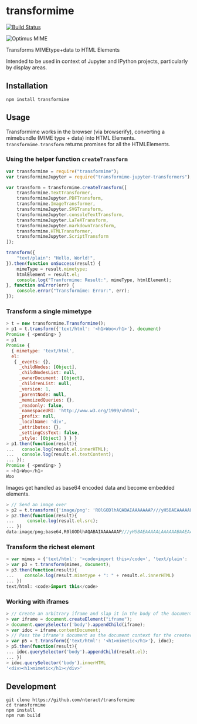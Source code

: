 # transformime

[![Build Status](https://travis-ci.org/nteract/transformime.svg)](https://travis-ci.org/nteract/transformime)

![Optimus MIME](https://cloud.githubusercontent.com/assets/6437976/8895696/db154a04-3397-11e5-91ca-296b957658a6.png)

Transforms MIMEtype+data to HTML Elements

Intended to be used in context of Jupyter and IPython projects, particularly by display areas.

## Installation

```
npm install transformime
```

## Usage

Transformime works in the browser (via browserify), converting a mimebundle (MIME type + data) into HTML Elements. `transformime.transform` returns promises for all the HTMLElements.

### Using the helper function `createTransform`

```javascript
var transformime = require("transformime");
var transformimeJupyter = require("transformime-jupyter-transformers");

var transform = transformime.createTransform([
    transformime.TextTransformer,
    transformimeJupyter.PDFTransform,
    transformime.ImageTransformer,
    transformimeJupyter.SVGTransform,
    transformimeJupyter.consoleTextTransform,
    transformimeJupyter.LaTeXTransform,
    transformimeJupyter.markdownTransform,
    transformime.HTMLTransformer,
    transformimeJupyter.ScriptTransform
]);

transform({
    "text/plain": "Hello, World!",
}).then(function onSuccess(result) {
    mimeType = result.mimetype;
    htmlElement = result.el;
    console.log("Tranformime: Result:", mimeType, htmlElement);
}, function onError(err) {
    console.error("Transformime: Error:", err);
});
```

### Transform a single mimetype

```javascript
> t = new transformime.Transformime();
> p1 = t.transform({'text/html': '<h1>Woo</h1>'}, document)
Promise { <pending> }
> p1
Promise {
  { mimetype: 'text/html',
  el:
   { _events: {},
     _childNodes: [Object],
     _childNodesList: null,
     _ownerDocument: [Object],
     _childrenList: null,
     _version: 1,
     _parentNode: null,
     _memoizedQueries: {},
     _readonly: false,
     _namespaceURI: 'http://www.w3.org/1999/xhtml',
     _prefix: null,
     _localName: 'div',
     _attributes: {},
     _settingCssText: false,
     _style: [Object] } } }
> p1.then(function(result){
...   console.log(result.el.innerHTML);
...   console.log(result.el.textContent);
... });
Promise { <pending> }
> <h1>Woo</h1>
Woo
```

Images get handled as base64 encoded data and become embedded elements.

```javascript
> // Send an image over
> p2 = t.transform({'image/png': 'R0lGODlhAQABAIAAAAAAAP///yH5BAEAAAAALAAAAAABAAEAAAIBRAA7'}, document)
> p2.then(function(result){
...     console.log(result.el.src);
... })
data:image/png;base64,R0lGODlhAQABAIAAAAAAAP///yH5BAEAAAAALAAAAAABAAEAAAIBRAA7
```

### Transform the richest element
```javascript
> var mimes = {'text/html': '<code>import this</code>', 'text/plain': 'import this'}
> var p3 = t.transform(mimes, document);
> p3.then(function(result){
...    console.log(result.mimetype + ": " + result.el.innerHTML)
... })
text/html: <code>import this</code>
```

### Working with iframes

```javascript
> // Create an arbitrary iframe and slap it in the body of the document
> var iframe = document.createElement("iframe");
> document.querySelector('body').appendChild(iframe);
> var idoc = iframe.contentDocument;
> // Pass the iframe's document as the document context for the created element
> var p5 = t.transform({'text/html': '<h1>mimetic</h1>'}, idoc);
> p5.then(function(result){
... idoc.querySelector('body').appendChild(result.el);
... })
> idoc.querySelector('body').innerHTML
'<div><h1>mimetic</h1></div>'
```

## Development

```
git clone https://github.com/nteract/transformime
cd transformime
npm install
npm run build
```
